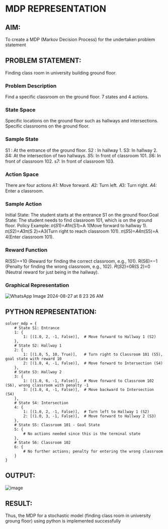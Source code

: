 # MDP REPRESENTATION

## AIM:
To create a MDP (Markov Decision Process) for the undertaken problem statement

## PROBLEM STATEMENT:
Finding class room in university building ground floor.
### Problem Description
Find a specific classroom on the ground floor. 7 states and 4 actions.
### State Space
Specific locations on the ground floor such as hallways and intersections.
Specific classrooms on the ground floor.

### Sample State
S1 : At the entrance of the ground floor.
S2 : In hallway 1.
S3: In hallway 2.
𝑆4: At the intersection of two hallways.
𝑆5: In front of classroom 101.
𝑆6: In front of classroom 102.
s7: In front of classroom 103.
### Action Space
There are four actions 
A1: Move forward.
𝐴2: Turn left.
𝐴3: Turn right.
𝐴4: Enter a classroom.
### Sample Action
Initial State: The student starts at the entrance 
S1 on the ground floor.Goal State: The student needs to find classroom 101, which is on the ground floor.
Policy Example:
𝜋(𝑆1)=𝐴1π(S1)=A 1(Move forward to hallway 1).
𝜋(𝑆2)=𝐴3π(S 2)=A3(Turn right to reach classroom 101).
𝜋(𝑆5)=𝐴4π(S5)=A 4(Enter classroom 101).

### Reward Function
R(S5)=+10 (Reward for finding the correct classroom, e.g., 101).
R(S6)=−1 (Penalty for finding the wrong classroom, e.g., 102).
𝑅(𝑆2)=0R(S 2)=0 (Neutral reward for just being in the hallway).
### Graphical Representation
![WhatsApp Image 2024-08-27 at 8 23 26 AM](https://github.com/user-attachments/assets/c93331f6-e0ef-4215-836e-242f1f50e078)


## PYTHON REPRESENTATION:
```
solver_mdp = {
    # State S1: Entrance
    1: {
        1: [(1.0, 2, -1, False)],  # Move forward to Hallway 1 (S2)
    },
    # State S2: Hallway 1
    2: {
        1: [(1.0, 5, 10, True)],   # Turn right to Classroom 101 (S5), goal state with reward 10
        2: [(1.0, 4, -1, False)],  # Move forward to Intersection (S4)
    },
    # State S3: Hallway 2
    3: {
        1: [(1.0, 6, -1, False)],  # Move forward to Classroom 102 (S6), wrong classroom with penalty -1
        3: [(1.0, 4, -1, False)],  # Move backward to Intersection (S4)
    },
    # State S4: Intersection
    4: {
        1: [(1.0, 2, -1, False)],  # Turn left to Hallway 1 (S2)
        2: [(1.0, 3, -1, False)],  # Move forward to Hallway 2 (S3)
    },
    # State S5: Classroom 101 - Goal State
    5: {
        # No actions needed since this is the terminal state
    },
    # State S6: Classroom 102
    6: {
        # No further actions; penalty for entering the wrong classroom
    }
}

```

## OUTPUT:
![image](https://github.com/user-attachments/assets/5e99a80c-a122-4ef0-b2a5-9cac6d8883a5)


## RESULT:
Thus, the MDP for a stochastic model (finding class room in university groung floor) using python is implemented successfully
